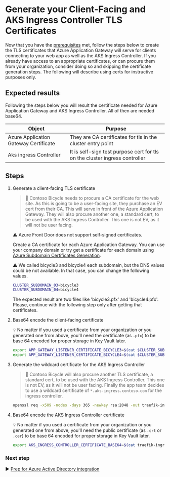 # Generate your Client-Facing and AKS Ingress Controller TLS Certificates

Now that you have the [prerequisites](./01-prerequisites.md) met, follow the steps below to create the TLS certificates that Azure Application Gateway will serve for clients connecting to your web app as well as the AKS Ingress Controller. If you already have access to an appropriate certificates, or can procure them from your organization, consider doing so and skipping the certificate generation steps. The following will describe using certs for instructive purposes only.

## Expected results

Following the steps below you will result the certificate needed for Azure Application Gateway and AKS Ingress Controller. All of then are needed base64.

| Object                                | Purpose                                                                     |
| ------------------------------------- | --------------------------------------------------------------------------- |
| Azure Application Gateway Certificate | They are CA certificates for tls in the cluster entry point                 |
| Aks ingress Controller                | It is self-sign test purpose cert for tls on the cluster ingress controller |

## Steps

1. Generate a client-facing TLS certificate

   > :book: Contoso Bicycle needs to procure a CA certificate for the web site. As this is going to be a user-facing site, they purchase an EV cert from their CA. This will serve in front of the Azure Application Gateway. They will also procure another one, a standard cert, to be used with the AKS Ingress Controller. This one is not EV, as it will not be user facing.

   :warning: Azure Front Door does not support self-signed certificates.

   Create a CA certificate for each Azure Application Gateway. You can use your company domain or try get a certificate for each domain using [Azure Subdomain Certificates Generation](./certificate-generation/README.md).

   :warning: We called bicycle3 and bicycle4 each subdomain, but the DNS values could be not available. In that case, you can change the following values.

   ```bash
   CLUSTER_SUBDOMAIN_03=bicycle3
   CLUSTER_SUBDOMAIN_04=bicycle4
   ```

   The expected result are two files like 'bicycle3.pfx' and 'bicycle4.pfx'.  
   Please, continue with the following step only after getting that certificates.

1. Base64 encode the client-facing certificate

   :bulb: No matter if you used a certificate from your organization or you generated one from above, you'll need the certificate (as `.pfx`) to be base 64 encoded for proper storage in Key Vault later.

   ```bash
   export APP_GATEWAY_LISTENER_CERTIFICATE_BICYCLE3=$(cat $CLUSTER_SUBDOMAIN_03.pfx | base64 | tr -d '\n')
   export APP_GATEWAY_LISTENER_CERTIFICATE_BICYCLE4=$(cat $CLUSTER_SUBDOMAIN_04.pfx | base64 | tr -d '\n')
   ```

1. Generate the wildcard certificate for the AKS Ingress Controller

   > :book: Contoso Bicycle will also procure another TLS certificate, a standard cert, to be used with the AKS Ingress Controller. This one is not EV, as it will not be user facing. Finally the app team decides to use a wildcard certificate of `*.aks-ingress.contoso.com` for the ingress controller.

   ```bash
   openssl req -x509 -nodes -days 365 -newkey rsa:2048 -out traefik-ingress-internal-aks-ingress-contoso-com-tls.crt -keyout traefik-ingress-internal-aks-ingress-contoso-com-tls.key -subj "/CN=*.aks-ingress.contoso.com/O=Contoso Aks Ingress"
   ```

1. Base64 encode the AKS Ingress Controller certificate

   :bulb: No matter if you used a certificate from your organization or you generated one from above, you'll need the public certificate (as `.crt` or `.cer`) to be base 64 encoded for proper storage in Key Vault later.

   ```bash
   export AKS_INGRESS_CONTROLLER_CERTIFICATE_BASE64=$(cat traefik-ingress-internal-aks-ingress-contoso-com-tls.crt | base64 | tr -d '\n')
   ```

### Next step

:arrow_forward: [Prep for Azure Active Directory integration](./03-aad.md)
